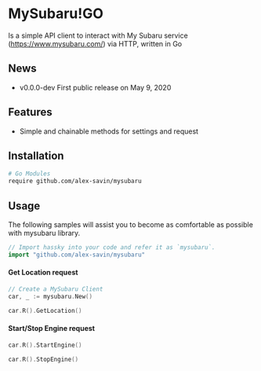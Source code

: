 # MySubaru!GO
Is a simple API client to interact with My Subaru service (https://www.mysubaru.com/) via HTTP, written in Go

## News
  * v0.0.0-dev First public release on May 9, 2020

## Features
  * Simple and chainable methods for settings and request

## Installation
```bash
# Go Modules
require github.com/alex-savin/mysubaru
```

## Usage
The following samples will assist you to become as comfortable as possible with mysubaru library.
```go
// Import hassky into your code and refer it as `mysubaru`.
import "github.com/alex-savin/mysubaru"
```

#### Get Location request
```go
// Create a MySubaru Client
car, _ := mysubaru.New()

car.R().GetLocation()
```

#### Start/Stop Engine request
```go
car.R().StartEngine()

car.R().StopEngine()

```
